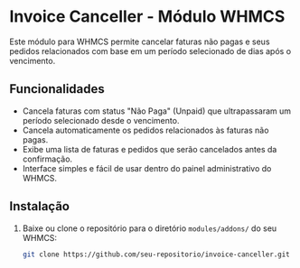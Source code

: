 # Invoice Canceller - Módulo WHMCS

Este módulo para WHMCS permite cancelar faturas não pagas e seus pedidos relacionados com base em um período selecionado de dias após o vencimento.

## Funcionalidades

- Cancela faturas com status "Não Paga" (Unpaid) que ultrapassaram um período selecionado desde o vencimento.
- Cancela automaticamente os pedidos relacionados às faturas não pagas.
- Exibe uma lista de faturas e pedidos que serão cancelados antes da confirmação.
- Interface simples e fácil de usar dentro do painel administrativo do WHMCS.

## Instalação

1. Baixe ou clone o repositório para o diretório `modules/addons/` do seu WHMCS:
   ```bash
   git clone https://github.com/seu-repositorio/invoice-canceller.git modules/addons/InvoiceCanceller
